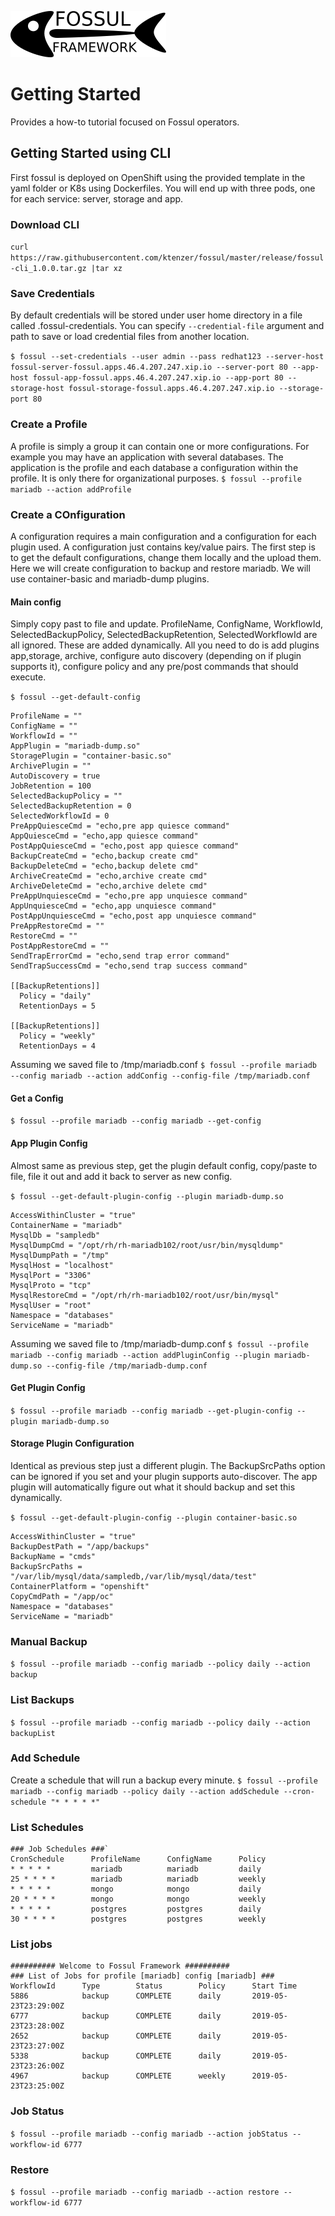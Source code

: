 ![](../images/fossul_logo.png)
# Getting Started
Provides a how-to tutorial focused on Fossul operators.

## Getting Started using CLI
First fossul is deployed on OpenShift using the provided template in the yaml folder or K8s using Dockerfiles. You will end up with three pods, one for each service: server, storage and app.

### Download CLI
```curl https://raw.githubusercontent.com/ktenzer/fossul/master/release/fossul-cli_1.0.0.tar.gz |tar xz```

### Save Credentials
By default credentials will be stored under user home directory in a file called .fossul-credentials. You can specify `--credential-file` argument and path to save or load credential files from another location.

```$ fossul --set-credentials --user admin --pass redhat123 --server-host fossul-server-fossul.apps.46.4.207.247.xip.io --server-port 80 --app-host fossul-app-fossul.apps.46.4.207.247.xip.io --app-port 80 --storage-host fossul-storage-fossul.apps.46.4.207.247.xip.io --storage-port 80```

### Create a Profile
A profile is simply a group it can contain one or more configurations. For example you may have an application with several databases. The application is the profile and each database a configuration within the profile. It is only there for organizational purposes.
```$ fossul --profile mariadb --action addProfile```
 
### Create a COnfiguration
A configuration requires a main configuration and a configuration for each plugin used. A configuration just contains key/value pairs. The first step is to get the default configurations, change them locally and the upload them. Here we will create configuration to backup and restore mariadb. We will use container-basic and mariadb-dump plugins.
 
#### Main config
Simply copy past to file and update. ProfileName, ConfigName, WorkflowId, SelectedBackupPolicy, SelectedBackupRetention, SelectedWorkflowId are all ignored. These are added dynamically. All you need to do is add plugins app,storage, archive, configure auto discovery (depending on if plugin supports it), configure policy and any pre/post commands that should execute.

```$ fossul --get-default-config``` 

```
ProfileName = ""
ConfigName = ""
WorkflowId = ""
AppPlugin = "mariadb-dump.so"
StoragePlugin = "container-basic.so"
ArchivePlugin = ""
AutoDiscovery = true
JobRetention = 100
SelectedBackupPolicy = ""
SelectedBackupRetention = 0
SelectedWorkflowId = 0
PreAppQuiesceCmd = "echo,pre app quiesce command"
AppQuiesceCmd = "echo,app quiesce command"
PostAppQuiesceCmd = "echo,post app quiesce command"
BackupCreateCmd = "echo,backup create cmd"
BackupDeleteCmd = "echo,backup delete cmd"
ArchiveCreateCmd = "echo,archive create cmd"
ArchiveDeleteCmd = "echo,archive delete cmd"
PreAppUnquiesceCmd = "echo,pre app unquiesce command"
AppUnquiesceCmd = "echo,app unquiesce command"
PostAppUnquiesceCmd = "echo,post app unquiesce command"
PreAppRestoreCmd = ""
RestoreCmd = ""
PostAppRestoreCmd = ""
SendTrapErrorCmd = "echo,send trap error command"
SendTrapSuccessCmd = "echo,send trap success command"

[[BackupRetentions]]
  Policy = "daily"
  RetentionDays = 5

[[BackupRetentions]]
  Policy = "weekly"
  RetentionDays = 4
```
  
Assuming we saved file to /tmp/mariadb.conf
```$ fossul --profile mariadb --config mariadb --action addConfig --config-file /tmp/mariadb.conf```

#### Get a Config
```$ fossul --profile mariadb --config mariadb --get-config```

#### App Plugin Config
Almost same as previous step, get the plugin default config, copy/paste to file, file it out and add it back to server as new config.

```$ fossul --get-default-plugin-config --plugin mariadb-dump.so```

```
AccessWithinCluster = "true"
ContainerName = "mariadb"
MysqlDb = "sampledb"
MysqlDumpCmd = "/opt/rh/rh-mariadb102/root/usr/bin/mysqldump"
MysqlDumpPath = "/tmp"
MysqlHost = "localhost"
MysqlPort = "3306"
MysqlProto = "tcp"
MysqlRestoreCmd = "/opt/rh/rh-mariadb102/root/usr/bin/mysql"
MysqlUser = "root"
Namespace = "databases"
ServiceName = "mariadb"
```

Assuming we saved file to /tmp/mariadb-dump.conf
```$ fossul --profile mariadb --config mariadb --action addPluginConfig --plugin mariadb-dump.so --config-file /tmp/mariadb-dump.conf```

#### Get Plugin Config

```$ fossul --profile mariadb --config mariadb --get-plugin-config --plugin mariadb-dump.so```

#### Storage Plugin Configuration
Identical as previous step just a different plugin. The BackupSrcPaths option can be ignored if you set and your plugin supports auto-discover. The app plugin will automatically figure out what it should backup and set this dynamically.

```$ fossul --get-default-plugin-config --plugin container-basic.so```

```
AccessWithinCluster = "true"
BackupDestPath = "/app/backups"
BackupName = "cmds"
BackupSrcPaths = "/var/lib/mysql/data/sampledb,/var/lib/mysql/data/test"
ContainerPlatform = "openshift"
CopyCmdPath = "/app/oc"
Namespace = "databases"
ServiceName = "mariadb"
```

### Manual Backup
```$ fossul --profile mariadb --config mariadb --policy daily --action backup```

### List Backups
```$ fossul --profile mariadb --config mariadb --policy daily --action backupList```

### Add Schedule
Create a schedule that will run a backup every minute.
```$ fossul --profile mariadb --config mariadb --policy daily --action addSchedule --cron-schedule "* * * * *"```

### List Schedules
```$ fossul --list-schedules
### Job Schedules ###`
CronSchedule      ProfileName      ConfigName      Policy     
* * * * *         mariadb          mariadb         daily      
25 * * * *        mariadb          mariadb         weekly     
* * * * *         mongo            mongo           daily      
20 * * * *        mongo            mongo           weekly     
* * * * *         postgres         postgres        daily     
30 * * * *        postgres         postgres        weekly
```

### List jobs
```fossul --profile mariadb --config mariadb --action jobList 
########## Welcome to Fossul Framework ##########
### List of Jobs for profile [mariadb] config [mariadb] ###
WorkflowId      Type        Status        Policy      Start Time               
5886            backup      COMPLETE      daily       2019-05-23T23:29:00Z     
6777            backup      COMPLETE      daily       2019-05-23T23:28:00Z     
2652            backup      COMPLETE      daily       2019-05-23T23:27:00Z     
5338            backup      COMPLETE      daily       2019-05-23T23:26:00Z     
4967            backup      COMPLETE      weekly      2019-05-23T23:25:00Z
```
### Job Status
```$ fossul --profile mariadb --config mariadb --action jobStatus --workflow-id 6777```

### Restore
```$ fossul --profile mariadb --config mariadb --action restore --workflow-id 6777```